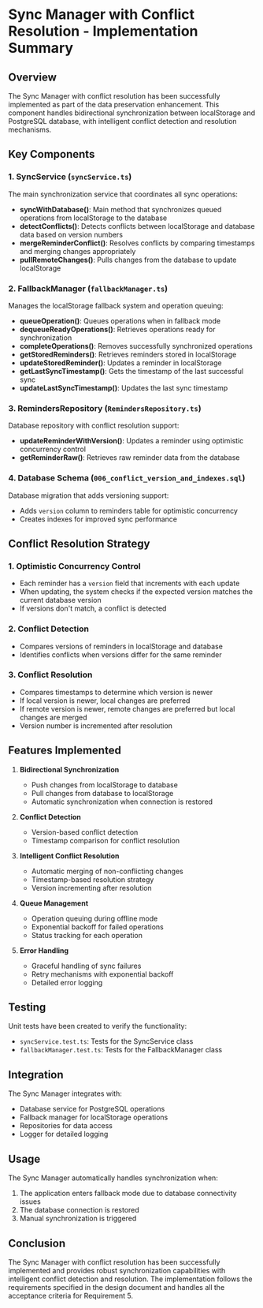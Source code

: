# Sync Manager with Conflict Resolution - Implementation Summary

## Overview
The Sync Manager with conflict resolution has been successfully implemented as part of the data preservation enhancement. This component handles bidirectional synchronization between localStorage and PostgreSQL database, with intelligent conflict detection and resolution mechanisms.

## Key Components

### 1. SyncService (`syncService.ts`)
The main synchronization service that coordinates all sync operations:

- **syncWithDatabase()**: Main method that synchronizes queued operations from localStorage to the database
- **detectConflicts()**: Detects conflicts between localStorage and database data based on version numbers
- **mergeReminderConflict()**: Resolves conflicts by comparing timestamps and merging changes appropriately
- **pullRemoteChanges()**: Pulls changes from the database to update localStorage

### 2. FallbackManager (`fallbackManager.ts`)
Manages the localStorage fallback system and operation queuing:

- **queueOperation()**: Queues operations when in fallback mode
- **dequeueReadyOperations()**: Retrieves operations ready for synchronization
- **completeOperations()**: Removes successfully synchronized operations
- **getStoredReminders()**: Retrieves reminders stored in localStorage
- **updateStoredReminder()**: Updates a reminder in localStorage
- **getLastSyncTimestamp()**: Gets the timestamp of the last successful sync
- **updateLastSyncTimestamp()**: Updates the last sync timestamp

### 3. RemindersRepository (`RemindersRepository.ts`)
Database repository with conflict resolution support:

- **updateReminderWithVersion()**: Updates a reminder using optimistic concurrency control
- **getReminderRaw()**: Retrieves raw reminder data from the database

### 4. Database Schema (`006_conflict_version_and_indexes.sql`)
Database migration that adds versioning support:

- Adds `version` column to reminders table for optimistic concurrency
- Creates indexes for improved sync performance

## Conflict Resolution Strategy

### 1. Optimistic Concurrency Control
- Each reminder has a `version` field that increments with each update
- When updating, the system checks if the expected version matches the current database version
- If versions don't match, a conflict is detected

### 2. Conflict Detection
- Compares versions of reminders in localStorage and database
- Identifies conflicts when versions differ for the same reminder

### 3. Conflict Resolution
- Compares timestamps to determine which version is newer
- If local version is newer, local changes are preferred
- If remote version is newer, remote changes are preferred but local changes are merged
- Version number is incremented after resolution

## Features Implemented

1. **Bidirectional Synchronization**
   - Push changes from localStorage to database
   - Pull changes from database to localStorage
   - Automatic synchronization when connection is restored

2. **Conflict Detection**
   - Version-based conflict detection
   - Timestamp comparison for conflict resolution

3. **Intelligent Conflict Resolution**
   - Automatic merging of non-conflicting changes
   - Timestamp-based resolution strategy
   - Version incrementing after resolution

4. **Queue Management**
   - Operation queuing during offline mode
   - Exponential backoff for failed operations
   - Status tracking for each operation

5. **Error Handling**
   - Graceful handling of sync failures
   - Retry mechanisms with exponential backoff
   - Detailed error logging

## Testing

Unit tests have been created to verify the functionality:
- `syncService.test.ts`: Tests for the SyncService class
- `fallbackManager.test.ts`: Tests for the FallbackManager class

## Integration

The Sync Manager integrates with:
- Database service for PostgreSQL operations
- Fallback manager for localStorage operations
- Repositories for data access
- Logger for detailed logging

## Usage

The Sync Manager automatically handles synchronization when:
1. The application enters fallback mode due to database connectivity issues
2. The database connection is restored
3. Manual synchronization is triggered

## Conclusion

The Sync Manager with conflict resolution has been successfully implemented and provides robust synchronization capabilities with intelligent conflict detection and resolution. The implementation follows the requirements specified in the design document and handles all the acceptance criteria for Requirement 5.